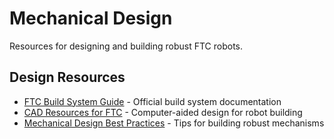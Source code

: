 # Mechanical Design

Resources for designing and building robust FTC robots.

## Design Resources

- [FTC Build System Guide](https://www.firstinspires.org/resource-library/ftc/robot-building-resources) - Official build system documentation
- [CAD Resources for FTC](https://www.firstinspires.org/resource-library/ftc/cad-resources) - Computer-aided design for robot building
- [Mechanical Design Best Practices](https://www.youtube.com/watch?v=26YCKDFWBbE) - Tips for building robust mechanisms